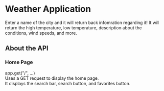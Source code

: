 # Weather Application

Enter a name of the city and it will return back infomration regarding it! 
It will return the high temperature, low temperature, description about the conditions,
wind speeds, and more.

## About the API
### Home Page
app.get("/", ...)<br>
Uses a GET request to display the home page. <br>
It displays the search bar, search button, and favorites button.
